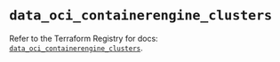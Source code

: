 # `data_oci_containerengine_clusters`

Refer to the Terraform Registry for docs: [`data_oci_containerengine_clusters`](https://registry.terraform.io/providers/oracle/oci/6.18.0/docs/data-sources/containerengine_clusters).
